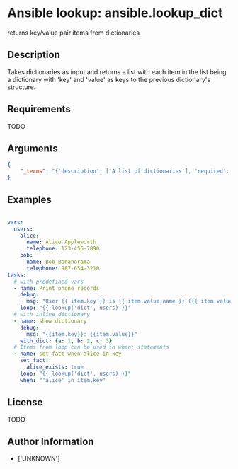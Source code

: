 # Ansible lookup: ansible.lookup_dict


returns key/value pair items from dictionaries

## Description

Takes dictionaries as input and returns a list with each item in the list being a dictionary with 'key' and 'value' as keys to the previous dictionary's structure.

## Requirements

TODO

## Arguments

``` json
{
    "_terms": "{'description': ['A list of dictionaries'], 'required': True}",
}
```

## Examples


``` yaml

vars:
  users:
    alice:
      name: Alice Appleworth
      telephone: 123-456-7890
    bob:
      name: Bob Bananarama
      telephone: 987-654-3210
tasks:
  # with predefined vars
  - name: Print phone records
    debug:
      msg: "User {{ item.key }} is {{ item.value.name }} ({{ item.value.telephone }})"
    loop: "{{ lookup('dict', users) }}"
  # with inline dictionary
  - name: show dictionary
    debug:
      msg: "{{item.key}}: {{item.value}}"
    with_dict: {a: 1, b: 2, c: 3}
  # Items from loop can be used in when: statements
  - name: set_fact when alice in key
    set_fact:
      alice_exists: true
    loop: "{{ lookup('dict', users) }}"
    when: "'alice' in item.key"

```

## License

TODO

## Author Information
  - ['UNKNOWN']

